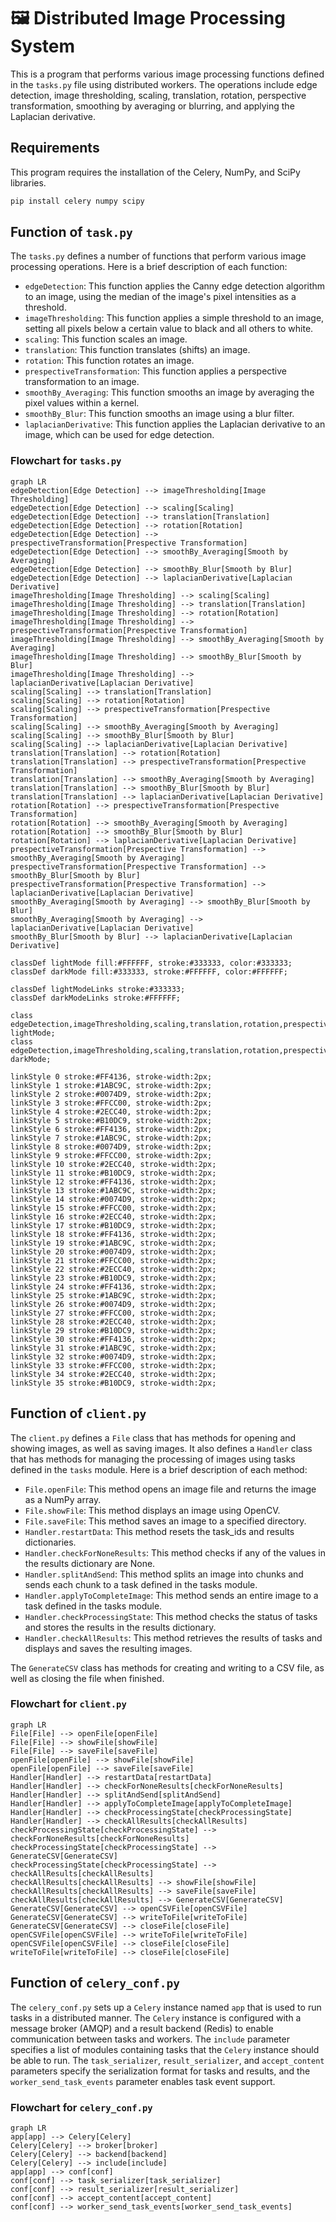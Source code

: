 # 🖼️ Distributed Image Processing System

This is a program that performs various image processing functions defined in the `tasks.py` file using distributed workers. The operations include edge detection, image thresholding, scaling, translation, rotation, perspective transformation, smoothing by averaging or blurring, and applying the Laplacian derivative.

## Requirements

This program requires the installation of the Celery, NumPy, and SciPy libraries.

```zsh
pip install celery numpy scipy
```

## Function of `task.py`

The `tasks.py` defines a number of functions that perform various image processing operations. Here is a brief description of each function:

- `edgeDetection`: This function applies the Canny edge detection algorithm to an image, using the median of the image's pixel intensities as a threshold.
- `imageThresholding`: This function applies a simple threshold to an image, setting all pixels below a certain value to black and all others to white.
- `scaling`: This function scales an image.
- `translation`: This function translates (shifts) an image.
- `rotation`: This function rotates an image.
- `prespectiveTransformation`: This function applies a perspective transformation to an image.
- `smoothBy_Averaging`: This function smooths an image by averaging the pixel values within a kernel.
- `smoothBy_Blur`: This function smooths an image using a blur filter.
- `laplacianDerivative`: This function applies the Laplacian derivative to an image, which can be used for edge detection.

### Flowchart for `tasks.py`

```mermaid
graph LR
edgeDetection[Edge Detection] --> imageThresholding[Image Thresholding]
edgeDetection[Edge Detection] --> scaling[Scaling]
edgeDetection[Edge Detection] --> translation[Translation]
edgeDetection[Edge Detection] --> rotation[Rotation]
edgeDetection[Edge Detection] --> prespectiveTransformation[Prespective Transformation]
edgeDetection[Edge Detection] --> smoothBy_Averaging[Smooth by Averaging]
edgeDetection[Edge Detection] --> smoothBy_Blur[Smooth by Blur]
edgeDetection[Edge Detection] --> laplacianDerivative[Laplacian Derivative]
imageThresholding[Image Thresholding] --> scaling[Scaling]
imageThresholding[Image Thresholding] --> translation[Translation]
imageThresholding[Image Thresholding] --> rotation[Rotation]
imageThresholding[Image Thresholding] --> prespectiveTransformation[Prespective Transformation]
imageThresholding[Image Thresholding] --> smoothBy_Averaging[Smooth by Averaging]
imageThresholding[Image Thresholding] --> smoothBy_Blur[Smooth by Blur]
imageThresholding[Image Thresholding] --> laplacianDerivative[Laplacian Derivative]
scaling[Scaling] --> translation[Translation]
scaling[Scaling] --> rotation[Rotation]
scaling[Scaling] --> prespectiveTransformation[Prespective Transformation]
scaling[Scaling] --> smoothBy_Averaging[Smooth by Averaging]
scaling[Scaling] --> smoothBy_Blur[Smooth by Blur]
scaling[Scaling] --> laplacianDerivative[Laplacian Derivative]
translation[Translation] --> rotation[Rotation]
translation[Translation] --> prespectiveTransformation[Prespective Transformation]
translation[Translation] --> smoothBy_Averaging[Smooth by Averaging]
translation[Translation] --> smoothBy_Blur[Smooth by Blur]
translation[Translation] --> laplacianDerivative[Laplacian Derivative]
rotation[Rotation] --> prespectiveTransformation[Prespective Transformation]
rotation[Rotation] --> smoothBy_Averaging[Smooth by Averaging]
rotation[Rotation] --> smoothBy_Blur[Smooth by Blur]
rotation[Rotation] --> laplacianDerivative[Laplacian Derivative]
prespectiveTransformation[Prespective Transformation] --> smoothBy_Averaging[Smooth by Averaging]
prespectiveTransformation[Prespective Transformation] --> smoothBy_Blur[Smooth by Blur]
prespectiveTransformation[Prespective Transformation] --> laplacianDerivative[Laplacian Derivative]
smoothBy_Averaging[Smooth by Averaging] --> smoothBy_Blur[Smooth by Blur]
smoothBy_Averaging[Smooth by Averaging] --> laplacianDerivative[Laplacian Derivative]
smoothBy_Blur[Smooth by Blur] --> laplacianDerivative[Laplacian Derivative]

classDef lightMode fill:#FFFFFF, stroke:#333333, color:#333333;
classDef darkMode fill:#333333, stroke:#FFFFFF, color:#FFFFFF;

classDef lightModeLinks stroke:#333333;
classDef darkModeLinks stroke:#FFFFFF;
    
class edgeDetection,imageThresholding,scaling,translation,rotation,prespectiveTransformation,smoothBy_Averaging,smoothBy_Blur,laplacianDerivative lightMode;
class edgeDetection,imageThresholding,scaling,translation,rotation,prespectiveTransformation,smoothBy_Averaging,smoothBy_Blur,laplacianDerivative darkMode;

linkStyle 0 stroke:#FF4136, stroke-width:2px;
linkStyle 1 stroke:#1ABC9C, stroke-width:2px;
linkStyle 2 stroke:#0074D9, stroke-width:2px;
linkStyle 3 stroke:#FFCC00, stroke-width:2px;
linkStyle 4 stroke:#2ECC40, stroke-width:2px;
linkStyle 5 stroke:#B10DC9, stroke-width:2px;
linkStyle 6 stroke:#FF4136, stroke-width:2px;
linkStyle 7 stroke:#1ABC9C, stroke-width:2px;
linkStyle 8 stroke:#0074D9, stroke-width:2px;
linkStyle 9 stroke:#FFCC00, stroke-width:2px;
linkStyle 10 stroke:#2ECC40, stroke-width:2px;
linkStyle 11 stroke:#B10DC9, stroke-width:2px;
linkStyle 12 stroke:#FF4136, stroke-width:2px;
linkStyle 13 stroke:#1ABC9C, stroke-width:2px;
linkStyle 14 stroke:#0074D9, stroke-width:2px;
linkStyle 15 stroke:#FFCC00, stroke-width:2px;
linkStyle 16 stroke:#2ECC40, stroke-width:2px;
linkStyle 17 stroke:#B10DC9, stroke-width:2px;
linkStyle 18 stroke:#FF4136, stroke-width:2px;
linkStyle 19 stroke:#1ABC9C, stroke-width:2px;
linkStyle 20 stroke:#0074D9, stroke-width:2px;
linkStyle 21 stroke:#FFCC00, stroke-width:2px;
linkStyle 22 stroke:#2ECC40, stroke-width:2px;
linkStyle 23 stroke:#B10DC9, stroke-width:2px;
linkStyle 24 stroke:#FF4136, stroke-width:2px;
linkStyle 25 stroke:#1ABC9C, stroke-width:2px;
linkStyle 26 stroke:#0074D9, stroke-width:2px;
linkStyle 27 stroke:#FFCC00, stroke-width:2px;
linkStyle 28 stroke:#2ECC40, stroke-width:2px;
linkStyle 29 stroke:#B10DC9, stroke-width:2px;
linkStyle 30 stroke:#FF4136, stroke-width:2px;
linkStyle 31 stroke:#1ABC9C, stroke-width:2px;
linkStyle 32 stroke:#0074D9, stroke-width:2px;
linkStyle 33 stroke:#FFCC00, stroke-width:2px;
linkStyle 34 stroke:#2ECC40, stroke-width:2px;
linkStyle 35 stroke:#B10DC9, stroke-width:2px;

```

## Function of `client.py`

The `client.py` defines a `File` class that has methods for opening and showing images, as well as saving images. It also defines a `Handler` class that has methods for managing the processing of images using tasks defined in the `tasks` module. Here is a brief description of each method:

- `File.openFile`: This method opens an image file and returns the image as a NumPy array.
- `File.showFile`: This method displays an image using OpenCV.
- `File.saveFile`: This method saves an image to a specified directory.
- `Handler.restartData`: This method resets the task_ids and results dictionaries.
- `Handler.checkForNoneResults`: This method checks if any of the values in the results dictionary are None.
- `Handler.splitAndSend`: This method splits an image into chunks and sends each chunk to a task defined in the tasks module.
- `Handler.applyToCompleteImage`: This method sends an entire image to a task defined in the tasks module.
- `Handler.checkProcessingState`: This method checks the status of tasks and stores the results in the results dictionary.
- `Handler.checkAllResults`: This method retrieves the results of tasks and displays and saves the resulting images.

The `GenerateCSV` class has methods for creating and writing to a CSV file, as well as closing the file when finished.

### Flowchart for `client.py`

```mermaid
graph LR
File[File] --> openFile[openFile]
File[File] --> showFile[showFile]
File[File] --> saveFile[saveFile]
openFile[openFile] --> showFile[showFile]
openFile[openFile] --> saveFile[saveFile]
Handler[Handler] --> restartData[restartData]
Handler[Handler] --> checkForNoneResults[checkForNoneResults]
Handler[Handler] --> splitAndSend[splitAndSend]
Handler[Handler] --> applyToCompleteImage[applyToCompleteImage]
Handler[Handler] --> checkProcessingState[checkProcessingState]
Handler[Handler] --> checkAllResults[checkAllResults]
checkProcessingState[checkProcessingState] --> checkForNoneResults[checkForNoneResults]
checkProcessingState[checkProcessingState] --> GenerateCSV[GenerateCSV]
checkProcessingState[checkProcessingState] --> checkAllResults[checkAllResults]
checkAllResults[checkAllResults] --> showFile[showFile]
checkAllResults[checkAllResults] --> saveFile[saveFile]
checkAllResults[checkAllResults] --> GenerateCSV[GenerateCSV]
GenerateCSV[GenerateCSV] --> openCSVFile[openCSVFile]
GenerateCSV[GenerateCSV] --> writeToFile[writeToFile]
GenerateCSV[GenerateCSV] --> closeFile[closeFile]
openCSVFile[openCSVFile] --> writeToFile[writeToFile]
openCSVFile[openCSVFile] --> closeFile[closeFile]
writeToFile[writeToFile] --> closeFile[closeFile]
```

## Function of `celery_conf.py`

The `celery_conf.py` sets up a `Celery` instance named `app` that is used to run tasks in a distributed manner. The `Celery` instance is configured with a message broker (AMQP) and a result backend (Redis) to enable communication between tasks and workers. The `include` parameter specifies a list of modules containing tasks that the `Celery` instance should be able to run. The `task_serializer`, `result_serializer`, and `accept_content` parameters specify the serialization format for tasks and results, and the `worker_send_task_events` parameter enables task event support.

### Flowchart for `celery_conf.py`

```mermaid
graph LR
app[app] --> Celery[Celery]
Celery[Celery] --> broker[broker]
Celery[Celery] --> backend[backend]
Celery[Celery] --> include[include]
app[app] --> conf[conf]
conf[conf] --> task_serializer[task_serializer]
conf[conf] --> result_serializer[result_serializer]
conf[conf] --> accept_content[accept_content]
conf[conf] --> worker_send_task_events[worker_send_task_events]
```

